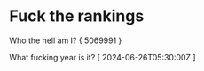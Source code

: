 # Fuck the rankings

Who the hell am I?
{ 5069991 }

What fucking year is it?
[ 2024-06-26T05:30:00Z ]

